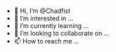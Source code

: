 - 👋 Hi, I’m @Chadfist
- 👀 I’m interested in ...
- 🌱 I’m currently learning ...
- 💞️ I’m looking to collaborate on ...
- 📫 How to reach me ...

<!---
Chadfist/Chadfist is a ✨ special ✨ repository because its `README.md` (this file) appears on your GitHub profile.
You can click the Preview link to take a look at your changes.
--->
